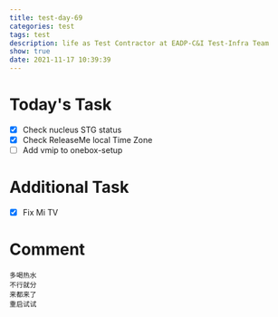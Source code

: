 ```yaml
---
title: test-day-69
categories: test
tags: test
description: life as Test Contractor at EADP-C&I Test-Infra Team
show: true
date: 2021-11-17 10:39:39
---
```

# Today's Task
- [x] Check nucleus STG status
- [x] Check ReleaseMe local Time Zone
- [ ] Add vmip to onebox-setup

# Additional Task
- [x] Fix Mi TV

# Comment

```
多喝热水
不行就分
来都来了
重启试试
```

